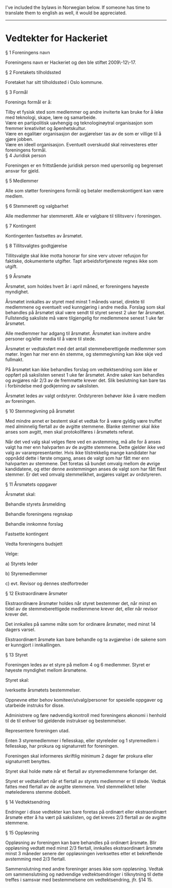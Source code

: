 I've included the bylaws in Norwegian below. If someone has time to
translate them to english as well, it would be appreciated.

------------------------------------------------------------------------

Vedtekter for Hackeriet
=======================

§ 1 Foreningens navn

Foreningens navn er Hackeriet og den ble stiftet 2009\\-12\\-17.

§ 2 Foretakets tilholdssted

Foretaket har sitt tilholdssted i Oslo kommune.

§ 3 Formål

Forenings formål er å:

Tilby et fysisk sted som medlemmer og andre inviterte kan bruke for å
leke med teknologi, skape, lære og samarbeide.\
Være en partipolitisk uavhengig og teknologinøytral organisasjon som
fremmer kreativitet og åpenhetskultur.\
Være en egalitær organisasjon der avgjørelser tas av de som er villige
til å gjøre jobben.\
Være en ideell organisasjon. Eventuelt overskudd skal reinvesteres etter
foreningens formål.\
§ 4 Juridisk person

Foreningen er en frittstående juridisk person med upersonlig og
begrenset ansvar for gjeld.

§ 5 Medlemmer

Alle som støtter foreningens formål og betaler medlemskontigent kan være
medlem.

§ 6 Stemmerett og valgbarhet

Alle medlemmer har stemmerett. Alle er valgbare til tillitsverv i
foreningen.

§ 7 Kontingent

Kontingenten fastsettes av årsmøtet.

§ 8 Tillitsvalgtes godtgjørelse

Tillitsvalgte skal ikke motta honorar for sine verv utover refusjon for
faktiske, dokumenterte utgifter. Tapt arbeidsfortjeneste regnes ikke som
utgift.

§ 9 Årsmøte

Årsmøtet, som holdes hvert år i april måned, er foreningens høyeste
myndighet.

Årsmøtet innkalles av styret med minst 1 måneds varsel, direkte til
medlemmene og eventuelt ved kunngjøring i andre media. Forslag som skal
behandles på årsmøtet skal være sendt til styret senest 2 uker før
årsmøtet. Fullstendig saksliste må være tilgjengelig for medlemmene
senest 1 uke før årsmøtet.

Alle medlemmer har adgang til årsmøtet. Årsmøtet kan invitere andre
personer og/eller media til å være til stede.

Årsmøtet er vedtaksført med det antall stemmeberettigede medlemmer som
møter. Ingen har mer enn én stemme, og stemmegivning kan ikke skje ved
fullmakt.

På årsmøtet kan ikke behandles forslag om vedtektsendring som ikke er
oppført på sakslisten senest 1 uke før årsmøtet. Andre saker kan
behandles og avgjøres når 2/3 av de fremmøtte krever det. Slik
beslutning kan bare tas i forbindelse med godkjenning av sakslisten.

Årsmøtet ledes av valgt ordstyrer. Ordstyreren behøver ikke å være
medlem av foreningen.

§ 10 Stemmegivning på årsmøtet

Med mindre annet er bestemt skal et vedtak for å være gyldig være
truffet med alminnelig flertall av de avgitte stemmene. Blanke stemmer
skal ikke anses som avgitt, men skal protokollføres i årsmøtets referat.

Når det ved valg skal velges flere ved en avstemming, må alle for å
anses valgt ha mer enn halvparten av de avgitte stemmene. Dette gjelder
ikke ved valg av vararepresentanter. Hvis ikke tilstrekkelig mange
kandidater har oppnådd dette i første omgang, anses de valgt som har
fått mer enn halvparten av stemmene. Det foretas så bundet omvalg mellom
de øvrige kandidatene, og etter denne avstemmingen anses de valgt som
har fått flest stemmer. Er det ved omvalg stemmelikhet, avgjøres valget
av ordstyreren.

§ 11 Årsmøtets oppgaver

Årsmøtet skal:

Behandle styrets årsmelding

Behandle foreningens regnskap

Behandle innkomne forslag

Fastsette kontingent

Vedta foreningens budsjett

Velge:

a\) Styrets leder

b\) Styremedlemmer

c\) evt. Revisor og dennes stedfortreder

§ 12 Ekstraordinære årsmøter

Ekstraordinære årsmøter holdes når styret bestemmer det, når minst en
tidel av de stemmeberettigede medlemmene krever det, eller når revisor
krever det.

Det innkalles på samme måte som for ordinære årsmøter, med minst 14
dagers varsel.

Ekstraordinært årsmøte kan bare behandle og ta avgjørelse i de sakene
som er kunngjort i innkallingen.

§ 13 Styret

Foreningen ledes av et styre på mellom 4 og 6 medlemmer. Styret er
høyeste myndighet mellom årsmøtene.

Styret skal:

Iverksette årsmøtets bestemmelser.

Oppnevne etter behov komiteer/utvalg/personer for spesielle oppgaver og
utarbeide instruks for disse.

Administrere og føre nødvendig kontroll med foreningens økonomi i
henhold til de til enhver tid gjeldende instrukser og bestemmelser.

Representere foreningen utad.

Enten 3 styremedlemmer i fellesskap, eller styreleder og 1 styremedlem i
fellesskap, har prokura og signaturrett for foreningen.

Foreningen skal informeres skriftlig minimum 2 dager før prokura eller
signaturrett benyttes.

Styret skal holde møte når et flertall av styremedlemmene forlanger det.

Styret er vedtaksført når et flertall av styrets medlemmer er til stede.
Vedtak fattes med flertall av de avgitte stemmene. Ved stemmelikhet
teller møtelederens stemme dobbelt.

§ 14 Vedtektsendring

Endringer i disse vedtekter kan bare foretas på ordinært eller
ekstraordinært årsmøte etter å ha vært på sakslisten, og det kreves 2/3
flertall av de avgitte stemmene.

§ 15 Oppløsning

Oppløsning av foreningen kan bare behandles på ordinært årsmøte. Blir
oppløsning vedtatt med minst 2/3 flertall, innkalles ekstraordinært
årsmøte minst 3 måneder senere der oppløsningen iverksettes etter et
bekreftende avstemming med 2/3 flertall.

Sammenslutning med andre foreninger anses ikke som oppløsning. Vedtak om
sammenslutning og nødvendige vedtektsendringer i tilknytning til dette
treffes i samsvar med bestemmelsene om vedtektsendring, jfr. §14 15.
